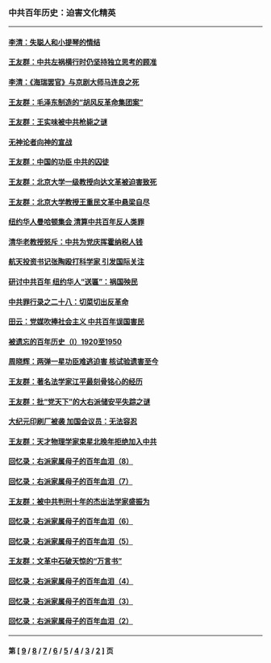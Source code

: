 ### 中共百年历史：迫害文化精英
---
#### [李清：失聪人和小提琴的情结](../../pages/nf1176111/n13459280.md?02070430) 
#### [王友群：中共左祸横行时仍坚持独立思考的顾准](../../pages/nf1176111/n13444722.md?02070430) 
#### [李清：《海瑞罢官》与京剧大师马连良之死](../../pages/nf1176111/n13412316.md?02070430) 
#### [王友群：毛泽东制造的“胡风反革命集团案”](../../pages/nf1176111/n13324909.md?02070430) 
#### [王友群：王实味被中共枪毙之谜](../../pages/nf1176111/n13307502.md?02070430) 
#### [无神论者向神的宣战](../../pages/nf1176111/n13281535.md?02070430) 
#### [王友群：中国的功臣 中共的囚徒](../../pages/nf1176111/n13291790.md?02070430) 
#### [王友群：北京大学一级教授向达文革被迫害致死](../../pages/nf1176111/n13150966.md?02070430) 
#### [王友群：北京大学教授王重民文革中悬梁自尽](../../pages/nf1176111/n13084645.md?02070430) 
#### [纽约华人曼哈顿集会 清算中共百年反人类罪](../../pages/nf1176111/n13084157.md?02070430) 
#### [清华老教授怒斥：中共为党庆挥霍纳税人钱](../../pages/nf1176111/n13071430.md?02070430) 
#### [航天投资书记张陶殴打科学家 引发国际关注](../../pages/nf1176111/n13069132.md?02070430) 
#### [研讨中共百年 纽约华人“送匾”：祸国殃民](../../pages/nf1176111/n13057367.md?02070430) 
#### [中共罪行录之二十八：切菜切出反革命](../../pages/nf1176111/n13030600.md?02070430) 
#### [田云：党媒吹捧社会主义 中共百年误国害民](../../pages/nf1176111/n13006682.md?02070430) 
#### [被遗忘的百年历史（I）1920至1950](../../pages/nf1176111/n12986411.md?02070430) 
#### [周晓辉：两弹一星功臣难逃迫害 核试验遗害至今](../../pages/nf1176111/n12974997.md?02070430) 
#### [王友群：著名法学家江平最刻骨铭心的经历](../../pages/nf1176111/n12970787.md?02070430) 
#### [王友群：批“党天下”的大右派储安平失踪之谜](../../pages/nf1176111/n12954229.md?02070430) 
#### [大纪元印刷厂被袭 加国会议员：无法容忍](../../pages/nf1176111/n12883028.md?02070430) 
#### [王友群：天才物理学家束星北晚年拒绝加入中共](../../pages/nf1176111/n12792913.md?02070430) 
#### [回忆录：右派家属母子的百年血泪（8）](../../pages/nf1176111/n12706196.md?02070430) 
#### [回忆录：右派家属母子的百年血泪（7）](../../pages/nf1176111/n12706191.md?02070430) 
#### [王友群：被中共判刑十年的杰出法学家盛振为](../../pages/nf1176111/n12706141.md?02070430) 
#### [回忆录：右派家属母子的百年血泪（6）](../../pages/nf1176111/n12698863.md?02070430) 
#### [回忆录：右派家属母子的百年血泪（5）](../../pages/nf1176111/n12692515.md?02070430) 
#### [王友群：文革中石破天惊的“万言书”](../../pages/nf1176111/n12690994.md?02070430) 
#### [回忆录：右派家属母子的百年血泪（4）](../../pages/nf1176111/n12686410.md?02070430) 
#### [回忆录：右派家属母子的百年血泪（3）](../../pages/nf1176111/n12683820.md?02070430) 
#### [回忆录：右派家属母子的百年血泪（2）](../../pages/nf1176111/n12679738.md?02070430) 

---
#### 第 [ [9](./9.md?02070430) / [8](./8.md?02070430) / [7](./7.md?02070430) / [6](./6.md?02070430) / [5](./5.md?02070430) / [4](./4.md?02070430) / [3](./3.md?02070430) / [2](./2.md?02070430) ] 页
